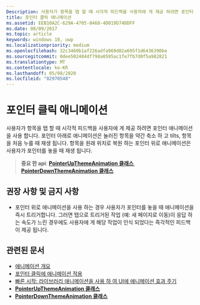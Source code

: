```yaml
---
Description: 사용자가 항목을 탭 할 때 시각적 피드백을 사용자에 게 제공 하려면 포인터 애니메이션을 사용 합니다.
title: 포인터 클릭 애니메이션
ms.assetid: EEB10A2C-629A-4705-8468-4D019D74DDFF
ms.date: 08/09/2017
ms.topic: article
keywords: windows 10, uwp
ms.localizationpriority: medium
ms.openlocfilehash: 32c3460b1af226adfa969d02a695f1d6436390be
ms.sourcegitcommit: 0dee502484df798a0595ac1fe7fb7d0f5a982821
ms.translationtype: MT
ms.contentlocale: ko-KR
ms.lasthandoff: 05/08/2020
ms.locfileid: "82970548"
---
```

# <a name="pointer-click-animations"></a>포인터 클릭 애니메이션



사용자가 항목을 탭 할 때 시각적 피드백을 사용자에 게 제공 하려면 포인터 애니메이션을 사용 합니다. 포인터 아래로 애니메이션은 눌러진 항목을 약간 축소 하 고 tilts, 항목을 처음 누를 때 재생 됩니다. 항목을 원래 위치로 복원 하는 포인터 위로 애니메이션은 사용자가 포인터를 놓을 때 재생 됩니다.


> **중요 한 api**: [**PointerUpThemeAnimation 클래스**](https://docs.microsoft.com/uwp/api/Windows.UI.Xaml.Media.Animation.PointerUpThemeAnimation), [**PointerDownThemeAnimation 클래스**](https://docs.microsoft.com/uwp/api/Windows.UI.Xaml.Media.Animation.PointerDownThemeAnimation)


## <a name="dos-and-donts"></a>권장 사항 및 금지 사항

-   포인터 위로 애니메이션을 사용 하는 경우 사용자가 포인터를 놓을 때 애니메이션을 즉시 트리거합니다. 그러면 탭으로 트리거된 작업 (예: 새 페이지로 이동)이 응답 하는 속도가 느린 경우에도 사용자에 게 해당 작업이 인식 되었다는 즉각적인 피드백이 제공 됩니다.

## <a name="related-articles"></a>관련된 문서

* [애니메이션 개요](https://docs.microsoft.com/windows/uwp/graphics/animations-overview)
* [포인터 클릭에 애니메이션 적용](https://docs.microsoft.com/previous-versions/windows/apps/jj649432(v=win.10))
* [빠른 시작: 라이브러리 애니메이션을 사용 하 여 UI에 애니메이션 효과 주기](https://docs.microsoft.com/previous-versions/windows/apps/hh452703(v=win.10))
* [**PointerUpThemeAnimation 클래스**](https://docs.microsoft.com/uwp/api/Windows.UI.Xaml.Media.Animation.PointerUpThemeAnimation)
* [**PointerDownThemeAnimation 클래스**](https://docs.microsoft.com/uwp/api/Windows.UI.Xaml.Media.Animation.PointerDownThemeAnimation)

 

 




